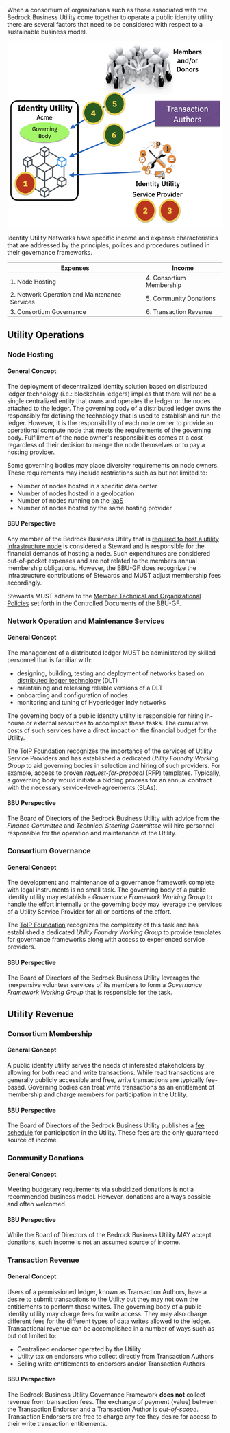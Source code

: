 When a consortium of organizations such as those associated with the Bedrock Business Utility come together to operate a public identity utility there are several factors that need to be considered with respect to a sustainable business model.

![biz_model_topics](../img/biz_model_topics.png)

Identity Utility Networks have specific income and expense characteristics that are addressed by the principles, polices and procedures outlined in their governance frameworks.

| Expenses | Income |
| --- | --- |
| 1. Node Hosting | 4. Consortium Membership  |
2. Network Operation and Maintenance Services | 5. Community Donations |
| 3. Consortium Governance | 6. Transaction Revenue |

## Utility Operations

### Node Hosting

#### General Concept
The deployment of decentralized identity solution based on distributed ledger technology (i.e.: blockchain ledgers) implies that there will not be a single centralized entity that owns and operates the ledger or the nodes attached to the ledger. The governing body of a distributed ledger owns the responsibly for defining the technology that is used to establish and run the ledger. However, it is the responsibility of each node owner to provide an operational compute node that meets the requirements of the governing body. Fulfillment of the node owner's responsibilities comes at a cost regardless of their decision to mange the node themselves or to pay a hosting provider.

Some governing bodies may place diversity requirements on node owners. These requirements may include restrictions such as but not limited to:

* Number of nodes hosted in a specific data center
* Number of nodes hosted in a geolocation
* Number of nodes running on the [IaaS](https://en.wikipedia.org/wiki/Infrastructure_as_a_service)
* Number of nodes hosted by the same hosting provider

#### BBU Perspective
Any member of the Bedrock Business Utility that is [required  to host a utility infrastructure node](https://bedrock-consortium.github.io/bbu-gf/gf_info/membership/#membership-types) is considered a Steward and is responsible for the financial demands of hosting a node.  Such expenditures are considered out-of-pocket expenses and are not related to the members annual membership obligations. However, the BBU-GF does recognize the infrastructure contributions of Stewards and MUST adjust membership fees accordingly.

Stewards MUST adhere to the [Member Technical and Organizational Policies](../gf_controlled/member_top.md) set forth in the Controlled Documents of the BBU-GF.

### Network Operation and Maintenance Services

#### General Concept
The management of a distributed ledger MUST be administered by skilled personnel that is familiar with:

* designing, building, testing and deployment of networks based on [distributed ledger technology](https://en.wikipedia.org/wiki/Distributed_ledger) (DLT)
* maintaining and releasing reliable versions of a DLT
* onboarding and configuration of nodes
* monitoring and tuning of Hyperledger Indy networks

The governing body of a public identity utility is responsible for hiring in-house or external resources to accomplish these tasks. The cumulative costs of such services have a direct impact on the financial budget for the Utility.

The [ToIP Foundation](http://trustoverip.org) recognizes the importance of the services of Utility Service Providers and has established a dedicated *Utility Foundry Working Group* to aid governing bodies in selection and hiring of such providers. For example, access to proven *request-for-proposal* (RFP) templates. Typically, a governing body would initiate a bidding process for an annual contract with the necessary service-level-agreements (SLAs).

#### BBU Perspective
The Board of Directors of the Bedrock Business Utility with advice from the *Finance Committee* and *Technical Steering Committee* will hire personnel responsible for the operation and maintenance of the Utility.

### Consortium Governance

#### General Concept
The development and maintenance of a governance framework complete with legal instruments is no small task. The governing body of a public identity utility may establish a *Governance Framework Working Group* to handle the effort internally or the governing body may leverage the services of a Utility Service Provider for all or portions of the effort.

The [ToIP Foundation](http://trustoverip.org) recognizes the complexity of this task and has established a dedicated *Utility Foundry Working Group* to provide templates for governance frameworks along with access to experienced service providers.

#### BBU Perspective
The Board of Directors of the Bedrock Business Utility leverages the inexpensive volunteer services of its members to form a *Governance Framework Working Group* that is responsible for the task.

## Utility Revenue

### Consortium Membership

#### General Concept
A public identity utility serves the needs of interested stakeholders by allowing for both read and write transactions. While read transactions are generally publicly accessible and free, write transactions are typically fee-based. Governing bodies can treat write transactions as an entitlement of membership and charge members for participation in the Utility.

#### BBU Perspective
The Board of Directors of the Bedrock Business Utility publishes a [fee schedule](./fee_schedule.md) for participation in the Utility. These fees are the only guaranteed source of income.

### Community Donations

#### General Concept
Meeting budgetary requirements via subsidized donations is not a recommended business model. However, donations are always possible and often welcomed.

#### BBU Perspective
While the Board of Directors of the Bedrock Business Utility MAY accept donations, such income is not an assumed source of income.

### Transaction Revenue

#### General Concept
Users of a permissioned ledger, known as Transaction Authors, have a desire to submit transactions to the Utility but they may not own the entitlements to perform those writes. The governing body of a public identity utility may charge fees for write access. They may also charge different fees for the different types of data writes allowed to the ledger. Transactional revenue can be accomplished in a number of ways such as but not limited to:

* Centralized endorser operated by the Utility
* Utility tax on endorsers who collect directly from Transaction Authors
* Selling write entitlements to endorsers and/or Transaction Authors

#### BBU Perspective
The Bedrock Business Utility Governance Framework **does not** collect revenue from transaction fees. The exchange of payment (value) between the Transaction Endorser and a Transaction Author is *out-of-scope*. Transaction Endorsers are free to charge any fee they desire for access to their write transaction entitlements.
